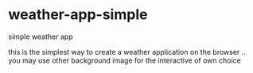 # weather-app-simple
simple weather app


this is the simplest way to create a weather application on the browser
..
you may use other background image for the interactive of own choice
